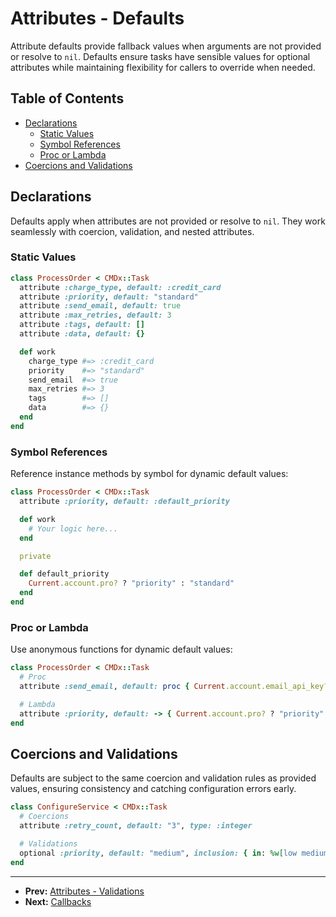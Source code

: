 # Attributes - Defaults

Attribute defaults provide fallback values when arguments are not provided or resolve to `nil`. Defaults ensure tasks have sensible values for optional attributes while maintaining flexibility for callers to override when needed.

## Table of Contents

- [Declarations](#declarations)
  - [Static Values](#static-values)
  - [Symbol References](#symbol-references)
  - [Proc or Lambda](#proc-or-lambda)
- [Coercions and Validations](#coercions-and-validations)

## Declarations

Defaults apply when attributes are not provided or resolve to `nil`. They work seamlessly with coercion, validation, and nested attributes.

### Static Values

```ruby
class ProcessOrder < CMDx::Task
  attribute :charge_type, default: :credit_card
  attribute :priority, default: "standard"
  attribute :send_email, default: true
  attribute :max_retries, default: 3
  attribute :tags, default: []
  attribute :data, default: {}

  def work
    charge_type #=> :credit_card
    priority    #=> "standard"
    send_email  #=> true
    max_retries #=> 3
    tags        #=> []
    data        #=> {}
  end
end
```

### Symbol References

Reference instance methods by symbol for dynamic default values:

```ruby
class ProcessOrder < CMDx::Task
  attribute :priority, default: :default_priority

  def work
    # Your logic here...
  end

  private

  def default_priority
    Current.account.pro? ? "priority" : "standard"
  end
end
```

### Proc or Lambda

Use anonymous functions for dynamic default values:

```ruby
class ProcessOrder < CMDx::Task
  # Proc
  attribute :send_email, default: proc { Current.account.email_api_key? }

  # Lambda
  attribute :priority, default: -> { Current.account.pro? ? "priority" : "standard" }
end
```

## Coercions and Validations

Defaults are subject to the same coercion and validation rules as provided values, ensuring consistency and catching configuration errors early.

```ruby
class ConfigureService < CMDx::Task
  # Coercions
  attribute :retry_count, default: "3", type: :integer

  # Validations
  optional :priority, default: "medium", inclusion: { in: %w[low medium high urgent] }
end
```

---

- **Prev:** [Attributes - Validations](validations.md)
- **Next:** [Callbacks](../callbacks.md)
